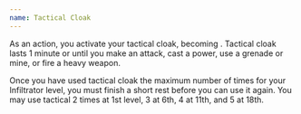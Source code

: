 ```yaml
---
name: Tactical Cloak
---
```

As an action, you activate your tactical cloak, becoming <me-condition id="invisible"/>. Tactical cloak lasts 1 minute or
until you make an attack, cast a power, use a grenade or mine, or fire a heavy weapon.

Once you have used tactical cloak the maximum number of times for your Infiltrator level,
you must finish a short rest before you can use it again. You may use tactical 2 times at 1st level, 3 at 6th, 4 at 11th,
and 5 at 18th.
